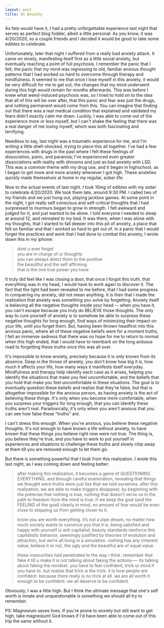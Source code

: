 ```yaml
---
layout: post
title: On Anxiety
---
```


As fate would have it, I had a pretty unforgettable experience last night that serves as perfect blog fodder, albeit a little personal. As you know, it was 4/20/2020, so a couple friends and I decided it would be good to take some edibles to celebrate.

Unfortunately, later that night I suffered from a really bad anxiety attack. It came on slowly, manifesting itself first as a little social anxiety, but eventually reaching a point of full psychosis. I remember the panic that I felt, the panic that my mind was regressing to old, familiar anxious thought patterns that I had worked so hard to overcome through therapy and mindfulness. It seemed to me that once I lose myself in this anxiety, it would be very difficult for me to get out; the changes that my mind underwent during this high would remain for months afterwards. This was before I knew what weed-induced psychosis was, so I tried to hold on to the idea that all of this will be over after, that this panic and fear was just the drugs, and nothing permanent would come from this. You can imagine that finding out that there was a real medical condition that explained and validated my fears didn't exactly calm me down. Luckily, I was able to come out of the experience more or less myself, but I can't shake the feeling that there was a real danger of me losing myself, which was both fascinating and terrifying.

Needless to say, last night was a traumatic experience for me, and I'm writing a little shell-shocked, trying to piece this all together. I've had a few experiences with drugs in the past where I felt these feelings of dissociation, panic, and paranoia; I've experienced even greater dissociations with reality with shrooms and just as bad anxiety with LSD. This was a common theme with my drug use, and it began in highschool, as I began to get more and more anxiety whenever I got high. These anxieties quickly made themselves at home in my regular, sober life.

Now to the actual events of last night. I took 10mg of edibles with my sister to celebrate 4/20/2020. We took them late, around 9:30 PM. I called two of my friends and we just hung out, playing jackbox games. At some point in the night, I got really self conscious and self-critical thoughts that I had surpressed to murmurs began to grow in strength. I felt awkward and judged for it, and just wanted to be alone. I told everyone I needed to sleep at around 12, and retreated to my bed. It was there, when I was alone with my thoughts, that I started to fall deeper into this pit of anxiety, a place that felt so familiar and that I worked so hard to get out of. In a panic that I would forget the practices and work that I had done to combat this anxiety, I wrote down this in my iphone:

>dont u ever forget  
>you are in charge of ur thoughts  
>you can always direct them to the positive  
>the beautiful and the self affirming  
>that is the one true power you have

It truly did feel like I was closing a door, that once I forgot this truth, that everything was in my head, I would have to work again to discover it. The fact that the light had been revealed to me before, that I had some progress in conquering my anxiety, did not mean anything. It is then that I made the realization that anxiety was something you solve by forgetting. Anxiety itself is believing all the negative thoughts inside your head -- when you have it, you can't escape because you truly do BELIEVE those thoughts. The only way to cure yourself of anxiety is to somehow be able to surpress these negative thoughts for long enough, find ways of minimizing their impact on your life, until you forget them. But, having been thrown headfirst into this anxious panic, where all of these negative beliefs were for a moment truths, I felt an immense sadness that there was no hope for me to return to normal when this high ended, that I would have to reembark on the long arduous road to forgetting these truths once this was all over.

It's impossible to know anxiety, precisely because it is only known from its absence. Deep in the throes of anxiety, you don't know how big it is, how much it affects your life, how many ways it manifests itself everyday. Mindfulness and therapy help identify each case as it arises, helping you identify the situations that make you feel uncomfortable, and the beliefs that you hold that make you feel uncomfortable in these situations. The goal is to eventually question these beliefs and realize that they're false, but that is altogether impossible for the anxious person, as having anxiety is the act of believing these things. It's only when you become more comfortable, when you surpress your triggers for long enough, that you can identify these truths aren't real. Paradoxically, it's only when you aren't anxious that you can see how false these "truths" are.

I can't stress this enough. When you're anxious, you believe these negative thoughts. It's not enough to have known a life without anxiety, to have known that these things you believe right now were not true. The thing is, you believe they're true, and you have to work to put yourself in experiences and situations to challenge these truths and slowly chip away at them till you are removed enough to let them go.

But there is something powerful that I took from this realization. I wrote this last night, as I was coming down and feeling better:

>after making this realization, it becomes a game of QUESTIONING EVERYTHING, and through careful examination, revealing that things we thought were truths were just lies that we told ourselves. after this realization, we are able to make triggers disappear, by beginning with the pretense that nothing is true, nothing that doesn’t serve us in the path to freedom from the mind is true. if we keep the goal (and the FEELING of the goal) clearly in mind, no amount of fear would be even close to stopping us from getting closer to it.
>
>know you are worth everything. it’s not a pipe dream, no matter how much society wants to convince you that it is. being satisfied and happy with yourself is anti capitalist; beauty standards reinforce this capitalistic behavior, seemingly justified by theories of evolution and attraction, but we’re all living in a simulation. nothing has any inherent value; believe it or not, the ugly and the beautiful are of equal value.
>
>these insecurities had penetrated to the way i think. remember that fake it till u make it is not talking about faking the actions—- its talking about faking the mindset. you have to feel confident, trick ur mind if you have to. but realize that trick is the trick. it is how people are confident. because there really is no trick at all. we are all worth it enough to be confident. we all deserve to be confident.

Obviously, I was a little high. But I think the ultimate message that one's self worth is innate and unquestionable is something we should all try to remember.

PS: Magnesium saves lives. If you're prone to anxiety but still want to get high, take magnesium! God knows if I'd have been able to come out of this trip the same without it.